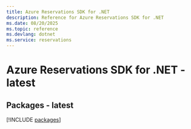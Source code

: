 ```yaml
---
title: Azure Reservations SDK for .NET
description: Reference for Azure Reservations SDK for .NET
ms.date: 08/20/2025
ms.topic: reference
ms.devlang: dotnet
ms.service: reservations
---
```

# Azure Reservations SDK for .NET - latest
## Packages - latest
[!INCLUDE [packages](reservations-index.md)]